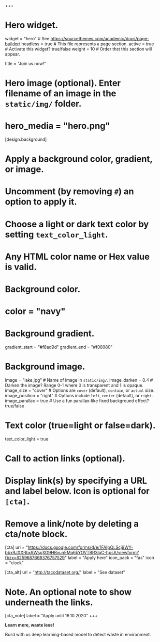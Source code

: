 +++
# Hero widget.
widget = "hero"  # See https://sourcethemes.com/academic/docs/page-builder/
headless = true  # This file represents a page section.
active = true  # Activate this widget? true/false
weight = 10  # Order that this section will appear.

title = "Join us now!"

# Hero image (optional). Enter filename of an image in the `static/img/` folder.
# hero_media = "hero.png"

[design.background]
  # Apply a background color, gradient, or image.
  #   Uncomment (by removing `#`) an option to apply it.
  #   Choose a light or dark text color by setting `text_color_light`.
  #   Any HTML color name or Hex value is valid.

  # Background color.
  # color = "navy"
  
  # Background gradient.
  gradient_start = "#f8ad9d"
  gradient_end = "#f08080"
  
  # Background image.
 image = "lake.jpg"  # Name of image in `static/img/`.
 image_darken = 0.4  # Darken the image? Range 0-1 where 0 is transparent and 1 is opaque.
 image_size = "cover"  #  Options are `cover` (default), `contain`, or `actual` size.
 image_position = "right"  # Options include `left`, `center` (default), or `right`.
 image_parallax = true  # Use a fun parallax-like fixed background effect? true/false
  
  # Text color (true=light or false=dark).
  text_color_light = true

# Call to action links (optional).
#   Display link(s) by specifying a URL and label below. Icon is optional for `[cta]`.
#   Remove a link/note by deleting a cta/note block.
[cta]
  url = "https://docs.google.com/forms/d/e/1FAIpQLScj9WY-bbxRJXXRbx9WsgXG9HBvunEMq6bYOVTBR3lqC-hpsA/viewform?fbzx=8259687669376757529"
  label = "Apply here"
  icon_pack = "fas"
  icon = "clock"
  
[cta_alt]
  url = "http://tacodataset.org/"
  label = "See dataset"

# Note. An optional note to show underneath the links.
[cta_note]
  label = "Apply until 18.10.2020"
+++

**Learn more, waste less!**

Build with us deep learning-based model to detect waste in environment. 

